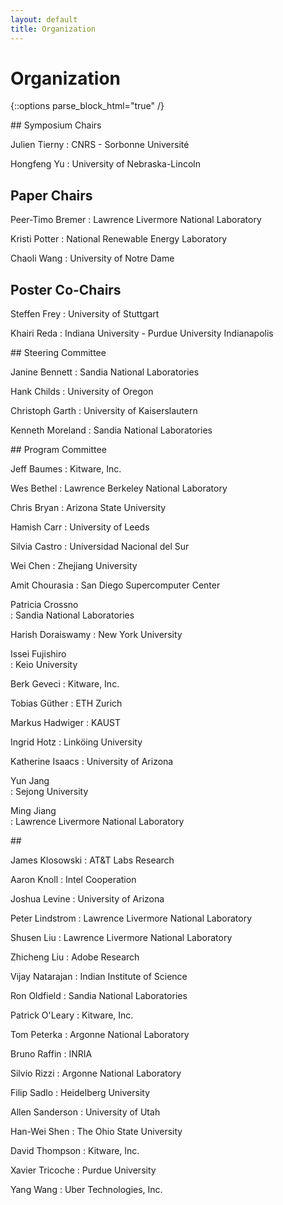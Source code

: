 ```yaml
---
layout: default
title: Organization
---
```


# Organization

{::options parse_block_html="true" /}

<div class="left">
## Symposium Chairs

Julien Tierny
: CNRS - Sorbonne Universit&eacute;

Hongfeng Yu
: University of Nebraska-Lincoln

## Paper Chairs

Peer-Timo Bremer
: Lawrence Livermore National Laboratory

Kristi Potter
: National Renewable Energy Laboratory

Chaoli Wang
: University of Notre Dame

## Poster Co-Chairs

Steffen Frey
: University of Stuttgart 

Khairi Reda
: Indiana University - Purdue University Indianapolis
</div>
<div class="right">
## Steering Committee

Janine Bennett
: Sandia National Laboratories

Hank Childs
: University of Oregon

Christoph Garth
: University of Kaiserslautern

Kenneth Moreland
: Sandia National Laboratories
</div>

<div class="left">
## Program Committee

Jeff Baumes
: Kitware, Inc.

Wes Bethel
: Lawrence Berkeley National Laboratory

Chris Bryan
: Arizona State University

Hamish Carr
: University of Leeds

Silvia Castro
: Universidad Nacional del Sur

Wei Chen
: Zhejiang University

Amit Chourasia
: San Diego Supercomputer Center

Patricia Crossno	
: Sandia National Laboratories

Harish Doraiswamy
: New York University

Issei	Fujishiro	
: Keio University

Berk Geveci	
: Kitware, Inc.

Tobias G&uuml;ther
: ETH Zurich

Markus Hadwiger	
: KAUST

Ingrid Hotz
: Link&ouml;ing University

Katherine Isaacs
: University of Arizona

Yun Jang	
: Sejong University

Ming Jiang	
: Lawrence Livermore National Laboratory
</div>

<div class="right">
## &nbsp;
  
James Klosowski
: AT&T Labs Research

Aaron	Knoll
: Intel Cooperation

Joshua Levine
: University of Arizona

Peter Lindstrom
: Lawrence Livermore National Laboratory

Shusen Liu
: Lawrence Livermore National Laboratory

Zhicheng Liu
: Adobe Research

Vijay Natarajan
: Indian Institute of Science

Ron Oldfield
: Sandia National Laboratories

Patrick  O'Leary
: Kitware, Inc.

Tom	Peterka
: Argonne National Laboratory

Bruno Raffin
: INRIA

Silvio Rizzi
: Argonne National Laboratory

Filip Sadlo	
: Heidelberg University

Allen Sanderson	
: University of Utah

Han-Wei	Shen
: The Ohio State University

David	Thompson
: Kitware, Inc.

Xavier Tricoche
: Purdue University

Yang Wang
: Uber Technologies, Inc.

</div>


